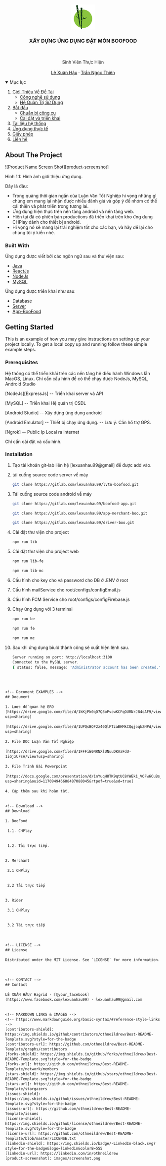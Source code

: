 <!--
*** Thanks for checking out the Best-README-Template. If you have a suggestion
*** that would make this better, please fork the repo and create a pull request
*** or simply open an issue with the tag "enhancement".
*** Thanks again! Now go create something AMAZING! :D
-->



<!-- PROJECT SHIELDS -->
<!--
*** I'm using markdown "reference style" links for readability.
*** Reference links are enclosed in brackets [ ] instead of parentheses ( ).
*** See the bottom of this document for the declaration of the reference variables
*** for contributors-url, forks-url, etc. This is an optional, concise syntax you may use.
*** https://www.markdownguide.org/basic-syntax/#reference-style-links
-->



<!-- PROJECT LOGO -->
<br />
<p align="center">
  <a href="https://github.com/lxhau/DocumentAndProduct">
    <img src="images/logo.png" alt="Logo" width="80" height="80">
  </a>

  <h3 align="center">XÂY DỰNG ỨNG DỤNG ĐẶT MÓN BOOFOOD</h3>

  <p align="center">
    <br />
    <br />
	Sinh Viên Thực Hiện
	<br />
	<br />
    <a href="https://www.facebook.com/lexuanhau99">Lê Xuân Hậu</a>
    ·
    <a href="https://www.facebook.com/fuzethien">Trần Ngọc Thiên</a>
  </p>
</p>



<!-- TABLE OF CONTENTS -->
<details open="open">
  <summary>Mục lục</summary>
  <ol>
    <li>
      <a href="#about-the-project">Giới Thiệu Về Đề Tài</a>
      <ul>
        <li><a href="#built-with">Công nghệ sử dụng</a></li>
		<li><a href="#built-with">Hệ Quản Trị Sử Dụng</a></li>
      </ul>
    </li>
    <li>
      <a href="#getting-started">Bắt đầu</a>
      <ul>
        <li><a href="#prerequisites">Chuẩn bị công cụ</a></li>
        <li><a href="#installation">Cài đặt và triển khai</a></li>
      </ul>
    </li>
    <li><a href="#document">Tài liệu hệ thống</a></li>
    <li><a href="#download">Ứng dụng thực tế</a></li>
    <li><a href="#license">Giấy phép</a></li>
    <li><a href="#contact">Liên hệ</a></li>
  </ol>
</details>



<!-- ABOUT THE PROJECT -->
## About The Project

[![Product Name Screen Shot][product-screenshot]](https://example.com)

Hình 1.1: Hình ảnh giới thiệu ứng dụng.

Dây là đâu:
* Trong quảng thời gian ngắn của Luận Văn Tốt Nghiệp hi vọng những gì chúng em mang lại nhận được nhiều đánh giá và góp ý để nhóm có thể cải thiện và phát triển trong tương lai.
* Ứng dụng hiện thực trên nền tảng android và nền tảng web.
* Hiện tại đã có phiên bản productions đã triển khai trên kho ứng dụng CHPlay dành cho thiết bị android.
* Hi vọng nó sẽ mang lại trãi nghiệm tốt cho các bạn, và hãy để lại cho chúng tôi ý kiến nhé.


### Built With

Ứng dụng được viết bởi các ngôn ngữ sau và thư viện sau:
* [Java](https://go.java)
* [ReactJs](https://reactjs.org)
* [NodeJs](https://nodejs.org)
* [MySQL](https://www.mysql.com/)

Ứng dụng được triển khai như sau:
* [Database](https://azure.microsoft.com)
* [Server](https://www.heroku.com)
* [App-BooFood](https://play.google.com/)

<!-- GETTING STARTED -->
## Getting Started

This is an example of how you may give instructions on setting up your project locally.
To get a local copy up and running follow these simple example steps.

### Prerequisites

Hệ thống có thể triển khải trên các nền tảng hệ điều hành Windows lẫn MacOS, Linux. Chỉ cần cấu hình để có thể chạy được NodeJs, MySQL, Android Studio

[NodeJs][ExpressJs] -- Triển khai server và API

[MySQL] -- Triển khai Hệ quản trị CSDL

[Android Studio] -- Xây dựng ứng dụng android

[Android Emulator] -- Thiết bị chạy ứng dụng. -- Lưu ý: Cần hổ trợ GPS.

[Ngrok] -- Public Ip Local ra internet

Chỉ cần cài đặt và cấu hình.

### Installation
 
1. Tạo tài khoản git-lab liên hệ [lexuanhau99@gmail] để được add vào.

2. tải xuống source code server về máy

   ```sh
   git clone https://gitlab.com/lexuanhau99/lvtn-boofood.git
   ```
   
3. Tải xuống source code android về máy

   ```sh
   git clone https://gitlab.com/lexuanhau99/boofood-app.git
   ```
   
   ```sh
   git clone https://gitlab.com/lexuanhau99/app-merchant-boo.git
   ```
   
   ```sh
   git clone https://gitlab.com/lexuanhau99/driver-boo.git
   ```
   
4. Cài đặt thư viện cho project

   ```sh
   npm run lib
   ```
   
5. Cài đặt thư viện cho project web

   ```sh
   npm run lib-fe
   ```
   
	```sh
   npm run lib-mc
   ```
   
6. Cấu hình cho key cho và password cho DB ở .ENV ở root

7. Cấu hình mailService cho root/configs/configEmail.js

8. Cấu hình FCM Service cho root/configs/configFirebase.js

9. Chạy ứng dụng với 3 terminal

	```sh
   npm run be
   ```
   
	```sh
   npm run fe
   ```
   
   ```sh
   npm run mc
   ```
   
10. Sau khi ứng dụng biuld thành công sẽ xuất hiện lệnh sau.

	```sh
	Server running on port: http://localhost:3100
	Connected to the MySQL server.
	{ status: false, message: 'Administrator account has been created.' } 
   ```



<!-- Document EXAMPLES -->
## Document

1. Lược đồ quan hệ ERD
[https://drive.google.com/file/d/1kKjPk0qD7Q8oPvcwKCFqOURNrJ84cAF9/view?usp=sharing]

[https://drive.google.com/file/d/1UPQsBQF2z40QlPTzaBHMkCQqjoqkZNPd/view?usp=sharing]

2. File DOC Luận Văn Tốt Nghiệp

[https://drive.google.com/file/d/1FFFiE0NRNXlUNuuDKAaFdU-1iGjxUFsA/view?usp=sharing]

3. File Trình Bài Powerpoint

[https://docs.google.com/presentation/d/1nYuqH8TK9qtUC8YWEk1_VOFw6CuBs_1X/edit?usp=sharing&ouid=117094946688487088045&rtpof=true&sd=true]

4. Cập thêm sau khi hoàn tất.


<!-- Download -->
## Download

1. BooFood

	1.1. CHPlay
	
	
	1.2. Tải trực tiếp.
	

2. Merchant

	2.1 CHPlay
	

	2.2 Tải trực tiếp
	
	
3. Rider

	3.1 CHPlay
	

	3.2 Tải trực tiếp



<!-- LICENSE -->
## License

Distributed under the MIT License. See `LICENSE` for more information.



<!-- CONTACT -->
## Contact

LÊ XUÂN HÂU/ Hagrid - [@your_facebook](https://www.facebook.com/lexuanhau99) - lexuanhau99@gmail.com


<!-- MARKDOWN LINKS & IMAGES -->
<!-- https://www.markdownguide.org/basic-syntax/#reference-style-links -->
[contributors-shield]: https://img.shields.io/github/contributors/othneildrew/Best-README-Template.svg?style=for-the-badge
[contributors-url]: https://github.com/othneildrew/Best-README-Template/graphs/contributors
[forks-shield]: https://img.shields.io/github/forks/othneildrew/Best-README-Template.svg?style=for-the-badge
[forks-url]: https://github.com/othneildrew/Best-README-Template/network/members
[stars-shield]: https://img.shields.io/github/stars/othneildrew/Best-README-Template.svg?style=for-the-badge
[stars-url]: https://github.com/othneildrew/Best-README-Template/stargazers
[issues-shield]: https://img.shields.io/github/issues/othneildrew/Best-README-Template.svg?style=for-the-badge
[issues-url]: https://github.com/othneildrew/Best-README-Template/issues
[license-shield]: https://img.shields.io/github/license/othneildrew/Best-README-Template.svg?style=for-the-badge
[license-url]: https://github.com/othneildrew/Best-README-Template/blob/master/LICENSE.txt
[linkedin-shield]: https://img.shields.io/badge/-LinkedIn-black.svg?style=for-the-badge&logo=linkedin&colorB=555
[linkedin-url]: https://linkedin.com/in/othneildrew
[product-screenshot]: images/screenshot.png
